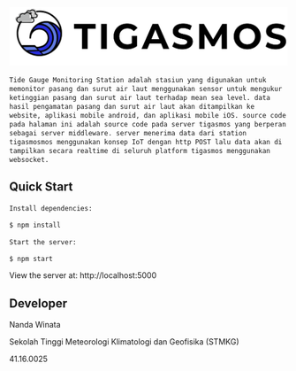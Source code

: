 [![Tigasmos Logo](https://github.com/ndawinata/server-tigasmos/blob/master/logo.png)](http://tigasmos-stmkg.my.id/)

    Tide Gauge Monitoring Station adalah stasiun yang digunakan untuk memonitor pasang dan surut air laut menggunakan sensor untuk mengukur ketinggian pasang dan surut air laut terhadap mean sea level. data hasil pengamatan pasang dan surut air laut akan ditampilkan ke website, aplikasi mobile android, dan aplikasi mobile iOS. source code pada halaman ini adalah source code pada server tigasmos yang berperan sebagai server middleware. server menerima data dari station tigasmosmos menggunakan konsep IoT dengan http POST lalu data akan di tampilkan secara realtime di seluruh platform tigasmos menggunakan websocket.

## Quick Start

    Install dependencies:

```bash
$ npm install
```

    Start the server:

```bash
$ npm start
```

  View the server at: http://localhost:5000

## Developer
Nanda Winata

Sekolah Tinggi Meteorologi Klimatologi dan Geofisika (STMKG)

41.16.0025
